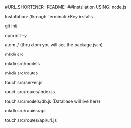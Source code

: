 #URL_SHORTENER -README-
##Installation
USING: node.js

Installation: (through Terminal) *Key installs 

git init

npm init –y

atom ./ (thru atom you will see the package.json)

mkdir src

mkdir src/models

mkdir src/routes

touch src/server.js

touch src/routes/index.js

touch src/models/db.js (Database will live here)

mkdir src/routes/api

touch src/routes/api/url.js

